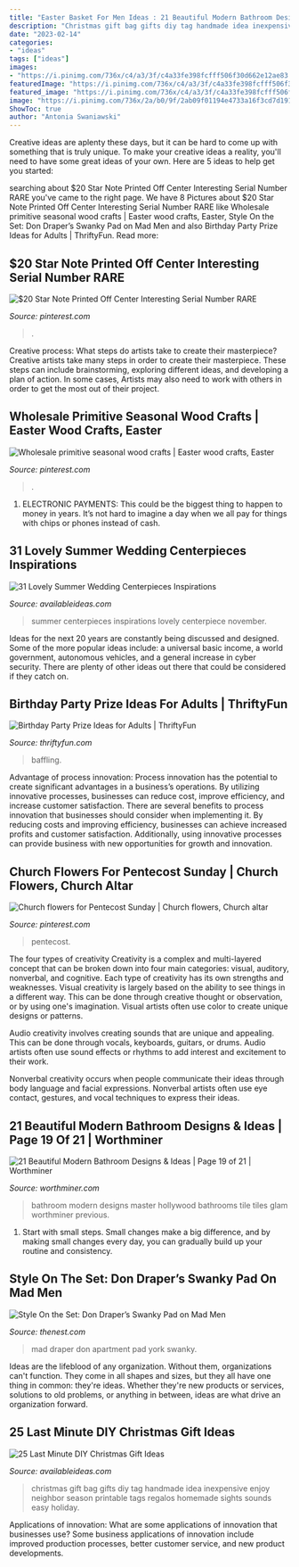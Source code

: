 ```yaml
---
title: "Easter Basket For Men Ideas : 21 Beautiful Modern Bathroom Designs &amp; Ideas"
description: "Christmas gift bag gifts diy tag handmade idea inexpensive enjoy neighbor season printable tags regalos homemade sights sounds easy holiday"
date: "2023-02-14"
categories:
- "ideas"
tags: ["ideas"]
images:
- "https://i.pinimg.com/736x/c4/a3/3f/c4a33fe398fcfff506f30d662e12ae83.jpg"
featuredImage: "https://i.pinimg.com/736x/c4/a3/3f/c4a33fe398fcfff506f30d662e12ae83.jpg"
featured_image: "https://i.pinimg.com/736x/c4/a3/3f/c4a33fe398fcfff506f30d662e12ae83.jpg"
image: "https://i.pinimg.com/736x/2a/b0/9f/2ab09f01194e4733a16f3cd7d19167f2.jpg"
ShowToc: true
author: "Antonia Swaniawski"
---
```



Creative ideas are aplenty these days, but it can be hard to come up with something that is truly unique. To make your creative ideas a reality, you'll need to have some great ideas of your own. Here are 5 ideas to help get you started: 

	

		
searching about $20 Star Note Printed Off Center Interesting Serial Number RARE you've came to the right page. We have 8 Pictures about $20 Star Note Printed Off Center Interesting Serial Number RARE like Wholesale primitive seasonal wood crafts | Easter wood crafts, Easter, Style On the Set: Don Draper’s Swanky Pad on Mad Men and also Birthday Party Prize Ideas for Adults | ThriftyFun. Read more:
		
    
## $20 Star Note Printed Off Center Interesting Serial Number RARE

<img loading=lazy src="https://i.pinimg.com/736x/c4/a3/3f/c4a33fe398fcfff506f30d662e12ae83.jpg" onerror="this.onerror=null;this.src='https://tse1.mm.bing.net/th?id=OIP.xa1wJe5Ur9Gf9Li8BM4wwQHaJ3&amp;pid=15.1';" alt="$20 Star Note Printed Off Center Interesting Serial Number RARE">

_Source: pinterest.com_

>. 

	

Creative process: What steps do artists take to create their masterpiece?
Creative artists take many steps in order to create their masterpiece. These steps can include brainstorming, exploring different ideas, and developing a plan of action. In some cases, Artists may also need to work with others in order to get the most out of their project.

    
## Wholesale Primitive Seasonal Wood Crafts | Easter Wood Crafts, Easter

<img loading=lazy src="https://i.pinimg.com/736x/31/2b/14/312b14c8206cacc4326a261c9f05964f.jpg" onerror="this.onerror=null;this.src='https://tse4.mm.bing.net/th?id=OIP.Zm4ojy0eAKtW6x0PRPNAIwHaJ4&amp;pid=15.1';" alt="Wholesale primitive seasonal wood crafts | Easter wood crafts, Easter">

_Source: pinterest.com_

>. 

	

1. ELECTRONIC PAYMENTS: This could be the biggest thing to happen to money in years. It’s not hard to imagine a day when we all pay for things with chips or phones instead of cash. 

    
## 31 Lovely Summer Wedding Centerpieces Inspirations

<img loading=lazy src="http://availableideas.com/wp-content/uploads/2016/03/Summer-Wedding-Centerpiece-Ideas-22.jpg" onerror="this.onerror=null;this.src='https://tse1.mm.bing.net/th?id=OIP.jEqcv08Z_piva2eK5bolBgHaLH&amp;pid=15.1';" alt="31 Lovely Summer Wedding Centerpieces Inspirations">

_Source: availableideas.com_

>summer centerpieces inspirations lovely centerpiece november. 

	

Ideas for the next 20 years are constantly being discussed and designed. Some of the more popular ideas include: a universal basic income, a world government, autonomous vehicles, and a general increase in cyber security. There are plenty of other ideas out there that could be considered if they catch on.

    
## Birthday Party Prize Ideas For Adults | ThriftyFun

<img loading=lazy src="https://img.thrfun.com/img/025/657/birthday_prize_ideas_for_adults_s1.jpg" onerror="this.onerror=null;this.src='https://tse3.mm.bing.net/th?id=OIP.D6V4ec3yXNBJAZ5dxT0LTgAAAA&amp;pid=15.1';" alt="Birthday Party Prize Ideas for Adults | ThriftyFun">

_Source: thriftyfun.com_

>baffling. 

	

Advantage of process innovation:
Process innovation has the potential to create significant advantages in a business’s operations. By utilizing innovative processes, businesses can reduce cost, improve efficiency, and increase customer satisfaction.
There are several benefits to process innovation that businesses should consider when implementing it. By reducing costs and improving efficiency, businesses can achieve increased profits and customer satisfaction. Additionally, using innovative processes can provide business with new opportunities for growth and innovation.

    
## Church Flowers For Pentecost Sunday | Church Flowers, Church Altar

<img loading=lazy src="https://i.pinimg.com/736x/2a/b0/9f/2ab09f01194e4733a16f3cd7d19167f2.jpg" onerror="this.onerror=null;this.src='https://tse4.mm.bing.net/th?id=OIP.0bgCjbRWR2sLTi4GRxGq-wHaLW&amp;pid=15.1';" alt="Church flowers for Pentecost Sunday | Church flowers, Church altar">

_Source: pinterest.com_

>pentecost. 

	

The four types of creativity
Creativity is a complex and multi-layered concept that can be broken down into four main categories: visual, auditory, nonverbal, and cognitive. Each type of creativity has its own strengths and weaknesses.
Visual creativity is largely based on the ability to see things in a different way. This can be done through creative thought or observation, or by using one's imagination. Visual artists often use color to create unique designs or patterns.

Audio creativity involves creating sounds that are unique and appealing. This can be done through vocals, keyboards, guitars, or drums. Audio artists often use sound effects or rhythms to add interest and excitement to their work.

Nonverbal creativity occurs when people communicate their ideas through body language and facial expressions. Nonverbal artists often use eye contact, gestures, and vocal techniques to express their ideas.

    
## 21 Beautiful Modern Bathroom Designs &amp; Ideas | Page 19 Of 21 | Worthminer

<img loading=lazy src="http://www.worthminer.com/wp-content/uploads/2016/01/Beautiful-Modern-Bathroom-Designs-Ideas-20.jpg" onerror="this.onerror=null;this.src='https://tse1.mm.bing.net/th?id=OIP.daJrzin60FCf5SQIbQMMxAHaLH&amp;pid=15.1';" alt="21 Beautiful Modern Bathroom Designs &amp; Ideas | Page 19 of 21 | Worthminer">

_Source: worthminer.com_

>bathroom modern designs master hollywood bathrooms tile tiles glam worthminer previous. 

	

1. Start with small steps. Small changes make a big difference, and by making small changes every day, you can gradually build up your routine and consistency.

    
## Style On The Set: Don Draper’s Swanky Pad On Mad Men

<img loading=lazy src="https://apis.xogrp.com/media-api/images/615368f1-e43e-4915-9fce-08aed0b37324" onerror="this.onerror=null;this.src='https://tse2.mm.bing.net/th?id=OIP.UxYdKLnhkRNcXnVnRTU1qAHaEi&amp;pid=15.1';" alt="Style On the Set: Don Draper’s Swanky Pad on Mad Men">

_Source: thenest.com_

>mad draper don apartment pad york swanky. 

	

Ideas are the lifeblood of any organization. Without them, organizations can't function. They come in all shapes and sizes, but they all have one thing in common: they're ideas. Whether they're new products or services, solutions to old problems, or anything in between, ideas are what drive an organization forward.

    
## 25 Last Minute DIY Christmas Gift Ideas

<img loading=lazy src="http://www.availableideas.com/wp-content/uploads/2015/11/Christmas-Gift-Ideas-7.jpg" onerror="this.onerror=null;this.src='https://tse4.mm.bing.net/th?id=OIP.shA6tvp2tf_XpzW22xxGqAHaLH&amp;pid=15.1';" alt="25 Last Minute DIY Christmas Gift Ideas">

_Source: availableideas.com_

>christmas gift bag gifts diy tag handmade idea inexpensive enjoy neighbor season printable tags regalos homemade sights sounds easy holiday. 

	

Applications of innovation: What are some applications of innovation that businesses use?
Some business applications of innovation include improved production processes, better customer service, and new product developments.

